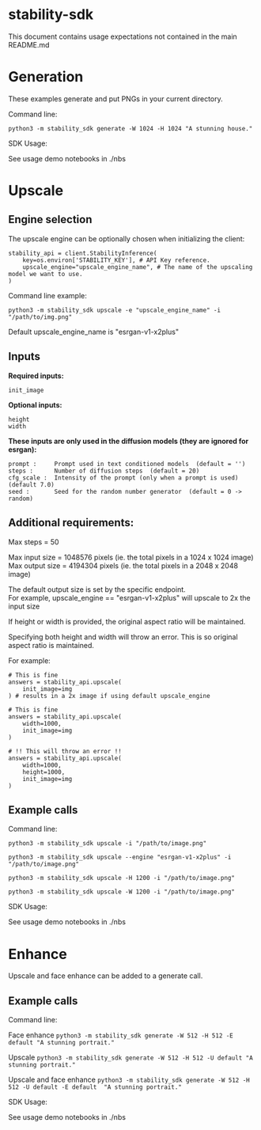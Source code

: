 # stability-sdk

This document contains usage expectations not contained in the main README.md

# Generation

These examples generate and put PNGs in your current directory.

Command line:

`python3 -m stability_sdk generate -W 1024 -H 1024 "A stunning house."`

SDK Usage:

See usage demo notebooks in ./nbs

# Upscale 

## Engine selection
The upscale engine can be optionally chosen when initializing the client:

```
stability_api = client.StabilityInference(
    key=os.environ['STABILITY_KEY'], # API Key reference.
    upscale_engine="upscale_engine_name", # The name of the upscaling model we want to use.
)
```

Command line example:

`python3 -m stability_sdk upscale -e "upscale_engine_name" -i "/path/to/img.png"`

Default upscale_engine_name is "esrgan-v1-x2plus"

## Inputs
**Required inputs:**
```
init_image  
```

**Optional inputs:**
```
height  
width 
```

**These inputs are only used in the diffusion models (they are ignored for esrgan):**
```
prompt :     Prompt used in text conditioned models  (default = '')
steps :      Number of diffusion steps  (default = 20)
cfg_scale :  Intensity of the prompt (only when a prompt is used)  (default 7.0)
seed :       Seed for the random number generator  (default = 0 -> random)
```

## Additional requirements:
Max steps = 50

Max input size = 1048576 pixels (ie. the total pixels in a 1024 x 1024 image)  
Max output size = 4194304 pixels (ie. the total pixels in a 2048 x 2048 image)

The default output size is set by the specific endpoint.  
For example, upscale_engine == "esrgan-v1-x2plus" will upscale to 2x the input size


If height or width is provided, the original aspect ratio will be maintained.

Specifying both height and width will throw an error. This is so original aspect ratio is maintained.

For example:
```
# This is fine
answers = stability_api.upscale(
    init_image=img
) # results in a 2x image if using default upscale_engine

# This is fine
answers = stability_api.upscale(
    width=1000,
    init_image=img
)

# !! This will throw an error !!
answers = stability_api.upscale(
    width=1000,
    height=1000,
    init_image=img
)
```

## Example calls

Command line:

`python3 -m stability_sdk upscale -i "/path/to/image.png"`

`python3 -m stability_sdk upscale --engine "esrgan-v1-x2plus" -i "/path/to/image.png"`

`python3 -m stability_sdk upscale -H 1200 -i "/path/to/image.png"`

`python3 -m stability_sdk upscale -W 1200 -i "/path/to/image.png"`

SDK Usage:

See usage demo notebooks in ./nbs

# Enhance

Upscale and face enhance can be added to a generate call.

## Example calls

Command line:

Face enhance
`python3 -m stability_sdk generate -W 512 -H 512 -E default "A stunning portrait."`

Upscale
`python3 -m stability_sdk generate -W 512 -H 512 -U default "A stunning portrait."`

Upscale and face enhance
`python3 -m stability_sdk generate -W 512 -H 512 -U default -E default  "A stunning portrait."`

SDK Usage:

See usage demo notebooks in ./nbs